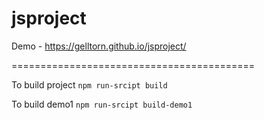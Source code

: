 # jsproject
 
Demo - https://gelltorn.github.io/jsproject/

==========================================

To build project `npm run-srcipt build`

To build demo1 `npm run-srcipt build-demo1`
